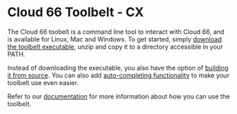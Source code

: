 Cloud 66 Toolbelt - CX
==

The Cloud 66 toobelt is a command line tool to interact with Cloud 66, and is available for Linux, Mac and Windows. To get started, simply [download the toolbelt executable](https://app.cloud66.com/toolbelt), unzip and copy it to a directory accessible in your PATH.

Instead of downloading the executable, you also have the option of [building it from source](https://github.com/cloud66/cx/wiki/Building-Cloud-66-toolbelt-(cx)-from-source). You can also add [auto-completing functionality](https://github.com/cloud66/cx/wiki/Setting-up-Auto-complete-for-the-toolbelt) to make your toolbelt use even easier.

Refer to our [documentation](http://help.cloud66.com/toolbelt/toolbelt-introduction) for more information about how you can use the toolbelt.
